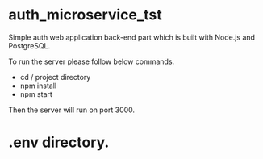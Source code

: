 # auth_microservice_tst

Simple auth web application back-end part which is built with Node.js and PostgreSQL.

To run the server please follow below commands.

* cd / project directory
* npm install
* npm start
  
Then the server will run on port 3000.

# .env directory.

